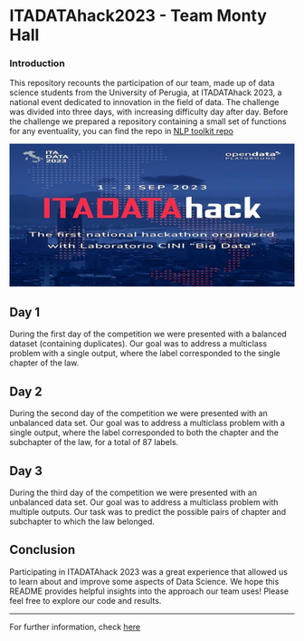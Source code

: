 # ITADATAhack2023 - Team Monty Hall
### Introduction
This repository recounts the participation of our team, made up of data science students from the University of Perugia, at ITADATAhack 2023, a national event dedicated to innovation in the field of data. The challenge was divided into three days, with increasing difficulty day after day. Before the challenge we prepared a repository containing a small set of functions for any eventuality, you can find the repo in [NLP toolkit repo](https://github.com/Arcaici/NLP_toolkit)

![Testo alternativo](Photo.jpeg)

## Day 1
During the first day of the competition we were presented with a balanced dataset (containing duplicates). Our goal was to address a multiclass problem with a single output, where the label corresponded to the single chapter of the law.

## Day 2
During the second day of the competition we were presented with an unbalanced data set. Our goal was to address a multiclass problem with a single output, where the label corresponded to both the chapter and the subchapter of the law, for a total of 87 labels.

## Day 3
During the third day of the competition we were presented with an unbalanced data set. Our goal was to address a multiclass problem with multiple outputs. Our task was to predict the possible pairs of chapter and subchapter to which the law belonged.

## Conclusion
Participating in ITADATAhack 2023 was a great experience that allowed us to learn about and improve some aspects of Data Science. We hope this README provides helpful insights into the approach our team uses! Please feel free to explore our code and results.
___
For further information, check [here](./Final_Presentation.pdf)

